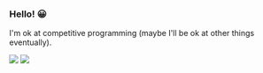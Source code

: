 ### Hello! 😀

I'm ok at competitive programming (maybe I'll be ok at other things eventually).
  
<a href="https://dmoj.ca/user/Tzak"><img src="http://onlogn.ca/badges/dmoj/tzak"></a>
<a href="https://codeforces.com/profile/Tzak"><img src="http://onlogn.ca/badges/codeforces/tzak"></a>
